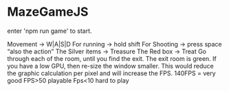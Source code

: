 # MazeGameJS

enter 'npm run game' to start.

Movement -> W|A|S|D
For running -> hold shift
For Shooting -> press space “also the action”
The Silver items -> Treasure
The Red box -> Treat
Go through each of the room, until you find the exit.
The exit room is green.
If you have a low GPU, then re-size the window smaller. This would reduce the graphic
calculation per pixel and will increase the FPS.
140FPS = very good
FPS>50 playable
Fps<10 hard to play
